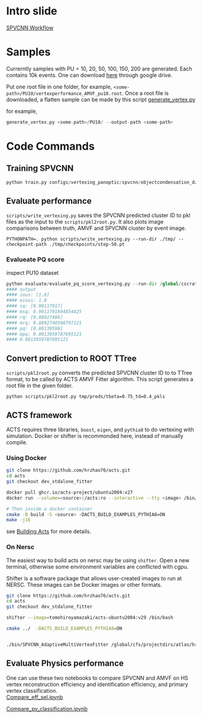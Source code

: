 # Intro slide 
[SPVCNN Workflow](https://docs.google.com/presentation/d/1qR9GRVWcSvsXeMRz6mmUiR5hK7s0aumYdTavAWu5EDw/edit#slide=id.p)

# Samples 
Currerntly samples with PU = 10, 20, 50, 100, 150, 200 are generated. Each contains 10k events. One can download [here](https://drive.google.com/drive/folders/1IPdWlb81w1xFrrob4omVi1EKHkl-BN1m?usp=sharing) through google drive.  

Put one root file in one folder, for example, `<some-path>/PU10/vertexperformance_AMVF_pu10.root`.   Once a root file is downloaded, a flatten sample can be made by this script [generate_vertex.py](./scripts/generate_vertex.py)

for example,  
``` python
generate_vertex.py <some-path>/PU10/ --output-path <some-path> 
```


# Code Commands 
## Training SPVCNN

``` python
python train.py configs/vertexing_panoptic/spvcnn/objectcondensation_dzp_pu10.yaml num_epochs=10 --local dataset.train_frac=0.001 dataset.test_frac=0.998 
```

## Evaluate performance
`scripts/write_vertexing.py` saves the SPVCNN predicted cluster ID to pkl files as the input to the `scripts/pkl2root.py`. It also plots image comparisons between truth, AMVF and SPVCNN cluster by event image.  

```
PYTHONPATH=. python scripts/write_vertexing.py --run-dir ./tmp/ --checkpoint-path ./tmp/checkpoints/step-50.pt
```
### Evalueate PQ score 
inspect PU10 dataset
``` python 
python evaluate/evaluate_pq_score_vertexing.py --run-dir /global/cscratch1/sd/hrzhao/calo_cluster/data/vertex/raw_original_new
#### output 
#### ious: [1.0]
#### mious: 1.0
#### sq: [0.90117917]
#### msq: 0.9011791694854425
#### rq: [0.88927486]
#### mrq: 0.8892748588797221
#### pq: [0.80139598]
#### mpq: 0.8013959787695121
#### 0.8013959787695121
```


## Convert prediction to ROOT TTree 
`scripts/pkl2root.py` converts the predicted SPVCNN cluster ID to to TTree format, to be called by ACTS AMVF Fitter algorithm. This script generates a root file in the given folder.  

```
python scripts/pkl2root.py tmp/preds/tbeta=0.75_td=0.4_pkls
```


## ACTS framework
ACTS requires three libraries, `boost`, `eigen`, and `pythia8` to do vertexing with simulation. Docker or shifter is recommonded here, instead of manually compile.     

### Using Docker 

``` bash
git clone https://github.com/hrzhao76/acts.git 
cd acts 
git checkout dev_stdalone_fitter

docker pull ghcr.io/acts-project/ubuntu2004:v27 
docker run --volume=<source>:/acts:ro --interactive --tty <image> /bin/bash

# Then inside a docker container 
cmake -B build -S <source> -DACTS_BUILD_EXAMPLES_PYTHIA8=ON
make -j16 
```

see [Building Acts](https://acts.readthedocs.io/en/latest/getting_started.html#in-a-container) for more details.  

### On Nersc 
The easiest way to build acts on nersc may be using `shifter`. Open a new terminal, otherwise some environment variables are conflicted with cgpu. 

Shifter is a software package that allows user-created images to run at NERSC. These images can be Docker images or other formats.    


``` bash
git clone https://github.com/hrzhao76/acts.git 
cd acts 
git checkout dev_stdalone_fitter 

shifter --image=tomohiroyamazaki/acts-ubuntu2004:v29 /bin/bash 

cmake ../  -DACTS_BUILD_EXAMPLES_PYTHIA8=ON


./bin/SPVCNN_AdaptiveMultiVertexFitter /global/cfs/projectdirs/atlas/hrzhao/spvnas-dev/tmp/preds/tbeta=0.75_td=0.4_pkls/SPVCNN_outputs.root 
```


## Evaluate Physics performance 

One can use these two notebooks to compare SPVCNN and AMVF on HS vertex reconstruction efficiency and identification efficiency, and primary vertex classification.   
[Compare_eff_sel.ipynb](https://github.com/hrzhao76/HEP_Repo/blob/master/SPVCNN/performance/Compare_eff_sel.ipynb)   

[Compare_pv_classification.ipynb](https://github.com/hrzhao76/HEP_Repo/blob/master/SPVCNN/performance/Compare_pv_classification.ipynb)    

